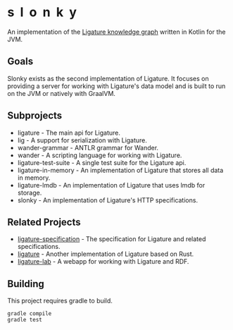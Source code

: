 # s&nbsp;&nbsp;l&nbsp;&nbsp;o&nbsp;&nbsp;n&nbsp;&nbsp;k&nbsp;&nbsp;y
An implementation of the [Ligature knowledge graph](https://github.com/almibe/ligature-specification)
written in Kotlin for the JVM.

## Goals
Slonky exists as the second implementation of Ligature.
It focuses on providing a server for working with Ligature's data model
and is built to run on the JVM or natively with GraalVM.

## Subprojects
 - ligature - The main api for Ligature.
 - lig - A support for serialization with Ligature.
 - wander-grammar - ANTLR grammar for Wander.
 - wander - A scripting language for working with Ligature.
 - ligature-test-suite - A single test suite for the Ligature api.
 - ligature-in-memory - An implementation of Ligature that stores all data in memory.
 - ligature-lmdb - An implementation of Ligature that uses lmdb for storage.
 - slonky - An implementation of Ligature's HTTP specifications.

## Related Projects
 - [ligature-specification](https://github.com/almibe/ligature-specification) - The specification for Ligature and related specifications.
 - [ligature](https://github.com/almibe/ligature) - Another implementation of Ligature based on Rust.
 - [ligature-lab](https://github.com/almibe/ligature-lab) - A webapp for working with Ligature and RDF.

## Building
This project requires gradle to build.

```
gradle compile
gradle test
```
